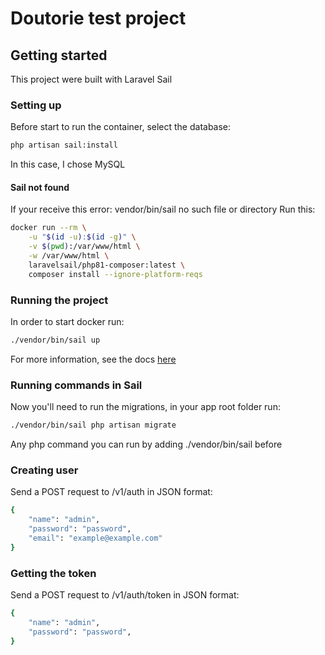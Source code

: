 # Doutorie test project

## Getting started

This project were built with Laravel Sail 

### Setting up

Before start to run the container, select the database:

```bash
php artisan sail:install
```

In this case, I chose MySQL

#### Sail not found

If your receive this error: vendor/bin/sail no such file or directory
Run this:

```bash
docker run --rm \
    -u "$(id -u):$(id -g)" \
    -v $(pwd):/var/www/html \
    -w /var/www/html \
    laravelsail/php81-composer:latest \
    composer install --ignore-platform-reqs
```

### Running the project

In order to start docker run:

```bash
./vendor/bin/sail up
```

For more information, see the docs [here](https://laravel.com/docs/10.x/installation#getting-started-on-linux)


### Running commands in Sail

Now you'll need to run the migrations, in your app root folder run: 

```bash
./vendor/bin/sail php artisan migrate
```

Any php command you can run by adding ./vendor/bin/sail before

### Creating user

Send a POST request to /v1/auth in JSON format:

```bash
{
    "name": "admin",
    "password": "password",
    "email": "example@example.com"
}
```

### Getting the token

Send a POST request to /v1/auth/token in JSON format:

```bash
{
    "name": "admin",
    "password": "password",
}
```

